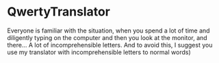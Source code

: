 # QwertyTranslator
Everyone is familiar with the situation, when you spend a lot of time and diligently typing on the computer and then you look at the monitor, and there... A lot of incomprehensible letters. And to avoid this, I suggest you use my translator with incomprehensible letters to normal words)
